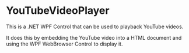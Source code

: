 # YouTubeVideoPlayer

This is a .NET WPF Control that can be used to playback YouTube videos.

It does this by embedding the YouTube video into a HTML document and using the WPF WebBrowser Control to display it.